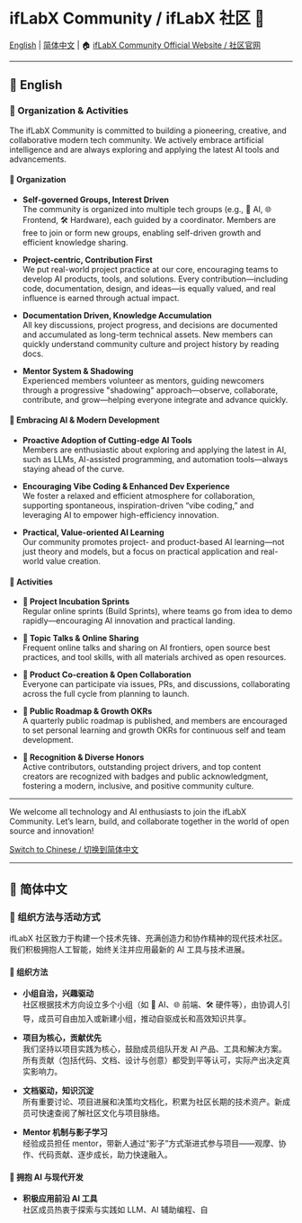 # ifLabX Community / ifLabX 社区 🚀

[English](#-english) | [简体中文](#-简体中文) | 🏠 [ifLabX Community Official Website / 社区官网](https://iflabx.com)

---

## 📑 English

### 🌱 Organization & Activities

The ifLabX Community is committed to building a pioneering, creative, and collaborative modern tech community. We actively embrace artificial intelligence and are always exploring and applying the latest AI tools and advancements.

#### 🧩 Organization

- **Self-governed Groups, Interest Driven**  
  The community is organized into multiple tech groups (e.g., 🤖 AI, 🌐 Frontend, 🛠️ Hardware), each guided by a coordinator. Members are free to join or form new groups, enabling self-driven growth and efficient knowledge sharing.

- **Project-centric, Contribution First**  
  We put real-world project practice at our core, encouraging teams to develop AI products, tools, and solutions. Every contribution—including code, documentation, design, and ideas—is equally valued, and real influence is earned through actual impact.

- **Documentation Driven, Knowledge Accumulation**  
  All key discussions, project progress, and decisions are documented and accumulated as long-term technical assets. New members can quickly understand community culture and project history by reading docs.

- **Mentor System & Shadowing**  
  Experienced members volunteer as mentors, guiding newcomers through a progressive "shadowing" approach—observe, collaborate, contribute, and grow—helping everyone integrate and advance quickly.

#### 🤖 Embracing AI & Modern Development

- **Proactive Adoption of Cutting-edge AI Tools**  
  Members are enthusiastic about exploring and applying the latest in AI, such as LLMs, AI-assisted programming, and automation tools—always staying ahead of the curve.

- **Encouraging Vibe Coding & Enhanced Dev Experience**  
  We foster a relaxed and efficient atmosphere for collaboration, supporting spontaneous, inspiration-driven “vibe coding,” and leveraging AI to empower high-efficiency innovation.

- **Practical, Value-oriented AI Learning**  
  Our community promotes project- and product-based AI learning—not just theory and models, but a focus on practical application and real-world value creation.

#### 🎯 Activities

- **🚀 Project Incubation Sprints**  
  Regular online sprints (Build Sprints), where teams go from idea to demo rapidly—encouraging AI innovation and practical landing.

- **🎤 Topic Talks & Online Sharing**  
  Frequent online talks and sharing on AI frontiers, open source best practices, and tool skills, with all materials archived as open resources.

- **🤝 Product Co-creation & Open Collaboration**  
  Everyone can participate via issues, PRs, and discussions, collaborating across the full cycle from planning to launch.

- **📌 Public Roadmap & Growth OKRs**  
  A quarterly public roadmap is published, and members are encouraged to set personal learning and growth OKRs for continuous self and team development.

- **🏅 Recognition & Diverse Honors**  
  Active contributors, outstanding project drivers, and top content creators are recognized with badges and public acknowledgment, fostering a modern, inclusive, and positive community culture.

---

We welcome all technology and AI enthusiasts to join the ifLabX Community. Let’s learn, build, and collaborate together in the world of open source and innovation!

[Switch to Chinese / 切换到简体中文](#-简体中文)

---

## 📑 简体中文

### 🌱 组织方法与活动方式

ifLabX 社区致力于构建一个技术先锋、充满创造力和协作精神的现代技术社区。我们积极拥抱人工智能，始终关注并应用最新的 AI 工具与技术进展。

#### 🧩 组织方法

- **小组自治，兴趣驱动**  
  社区根据技术方向设立多个小组（如 🤖 AI、🌐 前端、🛠️ 硬件等），由协调人引导，成员可自由加入或新建小组，推动自驱成长和高效知识共享。

- **项目为核心，贡献优先**  
  我们坚持以项目实践为核心，鼓励成员组队开发 AI 产品、工具和解决方案。所有贡献（包括代码、文档、设计与创意）都受到平等认可，实际产出决定真实影响力。

- **文档驱动，知识沉淀**  
  所有重要讨论、项目进展和决策均文档化，积累为社区长期的技术资产。新成员可快速查阅了解社区文化与项目脉络。

- **Mentor 机制与影子学习**  
  经验成员担任 mentor，带新人通过“影子”方式渐进式参与项目——观摩、协作、代码贡献、逐步成长，助力快速融入。

#### 🤖 拥抱 AI 与现代开发

- **积极应用前沿 AI 工具**  
  社区成员热衷于探索与实践如 LLM、AI 辅助编程、自
